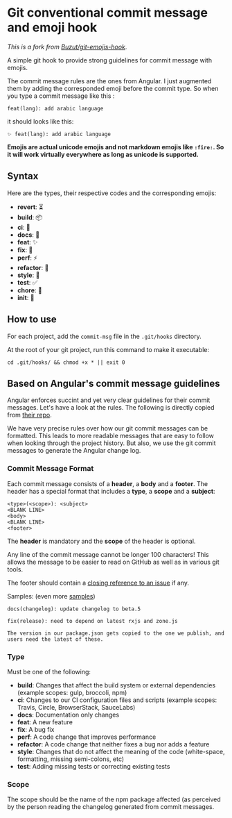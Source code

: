 # Git conventional commit message and emoji hook


_This is a fork from [Buzut/git-emojis-hook](https://github.com/Buzut/git-emojis-hook)_.


A simple git hook to provide strong guidelines for commit message with emojis.

The commit message rules are the ones from Angular. I just augmented them by adding the corresponded emoji before the commit type. 
So when you type a commit message like this : 

```
feat(lang): add arabic language
```

it should looks like this:

```
✨ feat(lang): add arabic language
```

__Emojis are actual unicode emojis and not markdown emojis like `:fire:`. So it will work virtually everywhere as long as unicode is supported.__

## Syntax
Here are the types, their respective codes and the corresponding emojis:
* __revert__: ⏳
* __build__: 📦
* __ci__: 🤖
* __docs__: 📝
* __feat__: ✨
* __fix__: 🐛
* __perf__: ⚡
* __refactor__: 🚧
* __style__: 🎨
* __test__: ✅
* __chore__: 🔧
* __init__: 🎉


## How to use
For each project, add the `commit-msg` file in the `.git/hooks` directory.

At the root of your git project, run this command to make it executable:

```
cd .git/hooks/ && chmod +x * || exit 0
```


## Based on Angular's commit message guidelines
Angular enforces succint and yet very clear guidelines for their commit messages. Let's have a look at the rules. The following is directly copied from [their repo](https://github.com/angular/angular/blob/master/CONTRIBUTING.md#-commit-message-guidelines).

We have very precise rules over how our git commit messages can be formatted. This leads to more readable messages that are easy to follow when looking through the project history. But also, we use the git commit messages to generate the Angular change log.

### Commit Message Format
Each commit message consists of a **header**, a **body** and a **footer**.  The header has a special
format that includes a **type**, a **scope** and a **subject**:

```
<type>(<scope>): <subject>
<BLANK LINE>
<body>
<BLANK LINE>
<footer>
```

The **header** is mandatory and the **scope** of the header is optional.

Any line of the commit message cannot be longer 100 characters! This allows the message to be easier
to read on GitHub as well as in various git tools.

The footer should contain a [closing reference to an issue](https://help.github.com/articles/closing-issues-via-commit-messages/) if any.

Samples: (even more [samples](https://github.com/angular/angular/commits/master))

```
docs(changelog): update changelog to beta.5
```
```
fix(release): need to depend on latest rxjs and zone.js

The version in our package.json gets copied to the one we publish, and users need the latest of these.
```


### Type
Must be one of the following:

* **build**: Changes that affect the build system or external dependencies (example scopes: gulp, broccoli, npm)
* **ci**: Changes to our CI configuration files and scripts (example scopes: Travis, Circle, BrowserStack, SauceLabs)
* **docs**: Documentation only changes
* **feat**: A new feature
* **fix**: A bug fix
* **perf**: A code change that improves performance
* **refactor**: A code change that neither fixes a bug nor adds a feature
* **style**: Changes that do not affect the meaning of the code (white-space, formatting, missing semi-colons, etc)
* **test**: Adding missing tests or correcting existing tests

### Scope
The scope should be the name of the npm package affected (as perceived by the person reading the changelog generated from commit messages.
